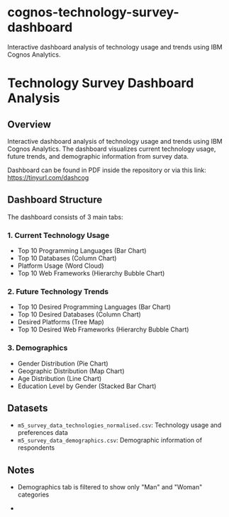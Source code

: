 # cognos-technology-survey-dashboard
Interactive dashboard analysis of technology usage and trends using IBM Cognos Analytics.


# Technology Survey Dashboard Analysis

## Overview
Interactive dashboard analysis of technology usage and trends using IBM Cognos Analytics. The dashboard visualizes current technology usage, future trends, and demographic information from survey data.

Dashboard can be found in PDF inside the repository or via this link:
https://tinyurl.com/dashcog 

## Dashboard Structure
The dashboard consists of 3 main tabs:

### 1. Current Technology Usage
- Top 10 Programming Languages (Bar Chart)
- Top 10 Databases (Column Chart)
- Platform Usage (Word Cloud)
- Top 10 Web Frameworks (Hierarchy Bubble Chart)

### 2. Future Technology Trends
- Top 10 Desired Programming Languages (Bar Chart)
- Top 10 Desired Databases (Column Chart)
- Desired Platforms (Tree Map)
- Top 10 Desired Web Frameworks (Hierarchy Bubble Chart)

### 3. Demographics
- Gender Distribution (Pie Chart)
- Geographic Distribution (Map Chart)
- Age Distribution (Line Chart)
- Education Level by Gender (Stacked Bar Chart)

## Datasets
- `m5_survey_data_technologies_normalised.csv`: Technology usage and preferences data
- `m5_survey_data_demographics.csv`: Demographic information of respondents


## Notes
- Demographics tab is filtered to show only "Man" and "Woman" categories

- 
